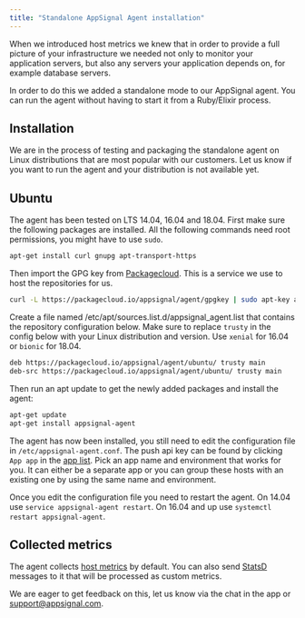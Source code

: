 ```yaml
---
title: "Standalone AppSignal Agent installation"
---
```


When we introduced host metrics we knew that in order to provide a full picture of your infrastructure we needed not only to monitor your application servers, but also any servers your application depends on, for example database servers.

In order to do this we added a standalone mode to our AppSignal agent. You can run the agent without having to start it from a Ruby/Elixir process.

## Installation

We are in the process of testing and packaging the standalone agent on Linux distributions that are most popular with our customers. Let us know if you want to run the agent and your distribution is not available yet.

## Ubuntu

The agent has been tested on LTS 14.04, 16.04 and 18.04. First make sure the following packages are installed. All the following commands need root permissions, you might have to use `sudo`.

```bash
apt-get install curl gnupg apt-transport-https
```

Then import the GPG key from [Packagecloud](https://packagecloud.io). This is a service we use to host the repositories for us.

```bash
curl -L https://packagecloud.io/appsignal/agent/gpgkey | sudo apt-key add -
```

Create a file named /etc/apt/sources.list.d/appsignal_agent.list that contains the repository configuration below. Make sure to replace `trusty` in the config below with your Linux distribution and version. Use `xenial` for 16.04 or `bionic` for 18.04.

```bash
deb https://packagecloud.io/appsignal/agent/ubuntu/ trusty main
deb-src https://packagecloud.io/appsignal/agent/ubuntu/ trusty main
```

Then run an apt update to get the newly added packages and install the agent:

```bash
apt-get update
apt-get install appsignal-agent
```

The agent has now been installed, you still need to edit the configuration file in `/etc/appsignal-agent.conf`. The push api key can be found by clicking `App app` in the [app list](https://appsignal.com/accounts). Pick an app name and environment that works for you. It can either be a separate app or you can group these hosts with an existing one by using the same name and environment.

Once you edit the configuration file you need to restart the agent. On 14.04 use `service appsignal-agent restart`. On 16.04 and up use `systemctl restart appsignal-agent`.

## Collected metrics

The agent collects [host metrics](/metrics/host.html) by default. You can also send [StatsD](/standalone-agent/statsd.html) messages to it that will be processed as custom metrics.

We are eager to get feedback on this, let us know via the chat in the app or [support@appsignal.com](mailto:support@appsignal.com).
